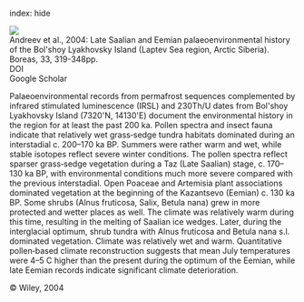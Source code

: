 index: hide

<div class="Citation">
    <div class="Citation-thumb CitationThumb-linked"  data-href="https://doi.org/10.1111/j.1502-3885.2004.tb01244.x">
      <img src="https://static.claimspace.cloud/climate-study-static/refs/thumbs/5/Andreev_et_al_2004-thumb.png" />
    </div>

  <div class="Citation-body">
    <div class="Citation-text">Andreev et al., 2004: Late Saalian and Eemian palaeoenvironmental history of the Bol'shoy Lyakhovsky Island (Laptev Sea region, Arctic Siberia). <span class="Article-journal">Boreas, </span><span class="Article-volume">33, </span>319-348pp.</div>
    <div class="Citation-links">
      <div class="CitationLink" data-href="https://doi.org/10.1111/j.1502-3885.2004.tb01244.x">
        <div class="CitationLink-icon CitationLink-Doi"></div>
        <div class="CitationLink-text">DOI</div>
      </div>
      <div class="CitationLink" data-href="https://scholar.google.com/scholar?q=10.1111/j.1502-3885.2004.tb01244.x">
        <div class="CitationLink-icon CitationLink-Scholar"></div>
        <div class="CitationLink-text">Google Scholar</div>
      </div>
    </div>
  </div>
</div>

Palaeoenvironmental records from permafrost sequences complemented by infrared stimulated luminescence (IRSL) and 230Th/U dates from Bol'shoy Lyakhovsky Island (7320'N, 14130'E) document the environmental history in the region for at least the past 200 ka. Pollen spectra and insect fauna indicate that relatively wet grass‐sedge tundra habitats dominated during an interstadial c. 200–170 ka BP. Summers were rather warm and wet, while stable isotopes reflect severe winter conditions. The pollen spectra reflect sparser grass‐sedge vegetation during a Taz (Late Saalian) stage, c. 170–130 ka BP, with environmental conditions much more severe compared with the previous interstadial. Open Poaceae and Artemisia plant associations dominated vegetation at the beginning of the Kazantsevo (Eemian) c. 130 ka BP. Some shrubs (Alnus fruticosa, Salix, Betula nana) grew in more protected and wetter places as well. The climate was relatively warm during this time, resulting in the melting of Saalian ice wedges. Later, during the interglacial optimum, shrub tundra with Alnus fruticosa and Betula nana s.l. dominated vegetation. Climate was relatively wet and warm. Quantitative pollen‐based climate reconstruction suggests that mean July temperatures were 4–5 C higher than the present during the optimum of the Eemian, while late Eemian records indicate significant climate deterioration.

<div class="Citation-copy">
&copy; Wiley, 2004
</div>